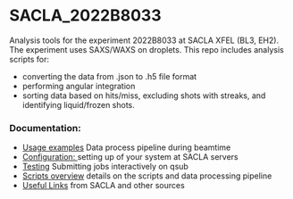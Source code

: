 # SACLA_2022B8033
Analysis tools for the experiment 2022B8033 at SACLA XFEL (BL3, EH2). The experiment uses SAXS/WAXS on droplets. This repo includes analysis scripts for:
* converting the data from .json to .h5 file format
* performing angular integration 
* sorting data based on hits/miss, excluding shots with streaks, and identifying liquid/frozen shots.  

### Documentation:
* [Usage examples](https://github.com/fperakis/SACLA_2022B8033/blob/e960fa6d3e6da64c6161fa0c778a663cc8dad5a2/Documentation/usage.md)  Data process pipeline during beamtime
* [Configuration: ](https://github.com/fperakis/SACLA_2022B8033/blob/c1bdc614ded92258be9a6c5122397b74a9ed4701/Documentation/instructions.md) setting up of your system at SACLA servers
* [Testing](https://github.com/fperakis/SACLA_2022B8033/blob/c1bdc614ded92258be9a6c5122397b74a9ed4701/Documentation/interactive_qsub.md) Submitting jobs interactively on qsub 
* [Scripts overview](https://github.com/fperakis/SACLA_2022B8033/blob/c1bdc614ded92258be9a6c5122397b74a9ed4701/Documentation/pipeline.md) details on the scripts and data processing pipeline
* [Useful Links](https://github.com/fperakis/SACLA_2022B8033/blob/5b5654c5cb1323081c184ed13c6354a180c6f554/Documentation/links.md) from SACLA and other sources

